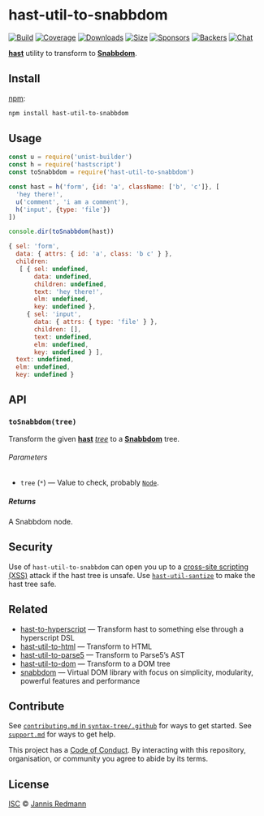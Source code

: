 # hast-util-to-snabbdom

[![Build][build-badge]][build]
[![Coverage][coverage-badge]][coverage]
[![Downloads][downloads-badge]][downloads]
[![Size][size-badge]][size]
[![Sponsors][sponsors-badge]][collective]
[![Backers][backers-badge]][collective]
[![Chat][chat-badge]][chat]

[**hast**][hast] utility to transform to [**Snabbdom**][snabbdom].

## Install

[npm][]:

```sh
npm install hast-util-to-snabbdom
```

## Usage

```js
const u = require('unist-builder')
const h = require('hastscript')
const toSnabbdom = require('hast-util-to-snabbdom')

const hast = h('form', {id: 'a', className: ['b', 'c']}, [
  'hey there!',
  u('comment', 'i am a comment'),
  h('input', {type: 'file'})
])

console.dir(toSnabbdom(hast))
```

```js
{ sel: 'form',
  data: { attrs: { id: 'a', class: 'b c' } },
  children:
   [ { sel: undefined,
       data: undefined,
       children: undefined,
       text: 'hey there!',
       elm: undefined,
       key: undefined },
     { sel: 'input',
       data: { attrs: { type: 'file' } },
       children: [],
       text: undefined,
       elm: undefined,
       key: undefined } ],
  text: undefined,
  elm: undefined,
  key: undefined }
```

## API

### `toSnabbdom(tree)`

Transform the given [**hast**][hast] [*tree*][tree] to a
[**Snabbdom**][snabbdom] tree.

###### Parameters

*   `tree` (`*`) — Value to check, probably [`Node`][node].

##### Returns

A Snabbdom node.

## Security

Use of `hast-util-to-snabbdom` can open you up to a
[cross-site scripting (XSS)][xss] attack if the hast tree is unsafe.
Use [`hast-util-santize`][sanitize] to make the hast tree safe.

## Related

*   [hast-to-hyperscript](https://github.com/syntax-tree/hast-to-hyperscript)
    — Transform hast to something else through a hyperscript DSL
*   [hast-util-to-html](https://github.com/syntax-tree/hast-util-to-html)
    — Transform to HTML
*   [hast-util-to-parse5](https://github.com/syntax-tree/hast-util-to-parse5)
    — Transform to Parse5’s AST
*   [hast-util-to-dom](https://github.com/syntax-tree/hast-util-to-dom)
    — Transform to a DOM tree
*   [snabbdom](https://github.com/snabbdom/snabbdom)
    — Virtual DOM library with focus on simplicity, modularity, powerful
    features and performance

## Contribute

See [`contributing.md` in `syntax-tree/.github`][contributing] for ways to get
started.
See [`support.md`][support] for ways to get help.

This project has a [Code of Conduct][coc].
By interacting with this repository, organisation, or community you agree to
abide by its terms.

## License

[ISC][license] © [Jannis Redmann][author]

[build-badge]: https://img.shields.io/travis/syntax-tree/hast-util-to-snabbdom.svg

[build]: https://travis-ci.org/syntax-tree/hast-util-to-snabbdom

[coverage-badge]: https://img.shields.io/codecov/c/github/syntax-tree/hast-util-to-snabbdom.svg

[coverage]: https://codecov.io/github/syntax-tree/hast-util-to-snabbdom

[downloads-badge]: https://img.shields.io/npm/dm/hast-util-to-snabbdom.svg

[downloads]: https://www.npmjs.com/package/hast-util-to-snabbdom

[size-badge]: https://img.shields.io/bundlephobia/minzip/hast-util-to-snabbdom.svg

[size]: https://bundlephobia.com/result?p=hast-util-to-snabbdom

[sponsors-badge]: https://opencollective.com/unified/sponsors/badge.svg

[backers-badge]: https://opencollective.com/unified/backers/badge.svg

[collective]: https://opencollective.com/unified

[chat-badge]: https://img.shields.io/badge/join%20the%20community-on%20spectrum-7b16ff.svg

[chat]: https://spectrum.chat/unified/syntax-tree

[npm]: https://docs.npmjs.com/cli/install

[license]: license

[author]: https://jannisr.de

[contributing]: https://github.com/syntax-tree/.github/blob/master/contributing.md

[support]: https://github.com/syntax-tree/.github/blob/master/support.md

[coc]: https://github.com/syntax-tree/.github/blob/master/code-of-conduct.md

[tree]: https://github.com/syntax-tree/unist#tree

[hast]: https://github.com/syntax-tree/hast

[node]: https://github.com/syntax-tree/hast#nodes

[snabbdom]: https://github.com/snabbdom/snabbdom#snabbdom

[xss]: https://en.wikipedia.org/wiki/Cross-site_scripting

[sanitize]: https://github.com/syntax-tree/hast-util-sanitize
